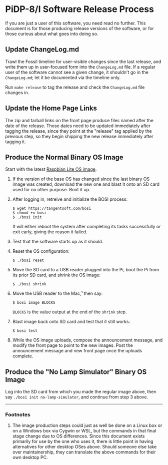 # PiDP-8/I Software Release Process

If you are just a user of this software, you need read no further. This
document is for those producing release versions of the software, or for
those curious about what goes into doing so.


## Update ChangeLog.md

Trawl the Fossil timeline for user-visible changes since the last
release, and write them up in user-focused form into the `ChangeLog.md`
file. If a regular user of the software cannot see a given change, it
shouldn't go in the `ChangeLog.md`; let it be documented via the
timeline only.

Run `make release` to tag the release and check the `ChangeLog.md` file
changes in.


## Update the Home Page Links

The zip and tarball links on the front page produce files named after
the date of the release. Those dates need to be updated immediately
after tagging the release, since they point at the "release" tag applied
by the previous step, so they begin shipping the new release immediately
after tagging it.


## Produce the Normal Binary OS Image

Start with the latest [Raspbian Lite OS image][os].

1.  If the version of the base OS has changed since the last binary OS
    image was created, download the new one and blast it onto an SD card
    used for no other purpose. Boot it up.

2.  After logging in, retreive and initialize the BOSI process:

        $ wget https://tangentsoft.com/bosi
		$ chmod +x bosi
		$ ./bosi init
 
    It will either reboot the system after completing its tasks
    successfully or exit early, giving the reason it failed.

3.  Test that the software starts up as it should.

4.  Reset the OS configuration:

        $ ./bosi reset

5.  Move the SD card to a USB reader plugged into the Pi, boot the Pi
    from its prior SD card, and shrink the OS image:

        $ ./bosi shrink

6.  Move the USB reader to the Mac,¹ then say:

        $ bosi image BLOCKS

    `BLOCKS` is the value output at the end of the `shrink` step.

7.  Blast image back onto SD card and test that it still works:

        $ bosi test

8.  While the OS image uploads, compose the announcement message, and
    modify the front page to point to the new images.  Post the
    announcement message and new front page once the uploads complete.

[os]: https://www.raspberrypi.org/downloads/raspbian/


## Produce the "No Lamp Simulator" Binary OS Image

Log into the SD card from which you made the regular image above, then
say `./bosi init no-lamp-simulator`, and continue from step 3 above.


----------------------

### Footnotes

1.  The image production steps could just as well be done on a Linux box
    or on a Windows box via Cygwin or WSL, but the commands in that
    final stage change due to OS differences.  Since this document
    exists primarily for use by the one who uses it, there is little
    point in having alternatives for other desktop OSes above.  Should
    someone else take over maintainership, they can translate the above
    commands for their own desktop PC.
